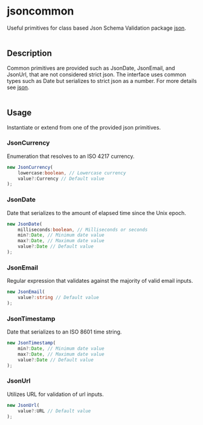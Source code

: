 # jsoncommon

Useful primitives for class based Json Schema Validation package [json](https://github.com/cmkweber/json).
<br/>
<br/>

## Description

Common primitives are provided such as JsonDate, JsonEmail, and JsonUrl, that are not considered strict json.
The interface uses common types such as Date but serializes to strict json as a number.
For more details see [json](https://github.com/cmkweber/json).
<br/>
<br/>
 
## Usage

Instantiate or extend from one of the provided json primitives.

### JsonCurrency
Enumeration that resolves to an ISO 4217 currency.

```typescript
new JsonCurrency(
	lowercase:boolean, // Lowercase currency
	value?:Currency // Default value
);
```

### JsonDate
Date that serializes to the amount of elapsed time since the Unix epoch.

```typescript
new JsonDate(
	milliseconds:boolean, // Milliseconds or seconds
	min?:Date, // Minimum date value
	max?:Date, // Maximum date value
	value?:Date // Default value
);
```

### JsonEmail
Regular expression that validates against the majority of valid email inputs.

```typescript
new JsonEmail(
	value?:string // Default value
);
```

### JsonTimestamp
Date that serializes to an ISO 8601 time string.

```typescript
new JsonTimestamp(
	min?:Date, // Minimum date value
	max?:Date, // Maximum date value
	value?:Date // Default value
);
```

### JsonUrl
Utilizes URL for validation of url inputs.

```typescript
new JsonUrl(
	value?:URL // Default value
);
```